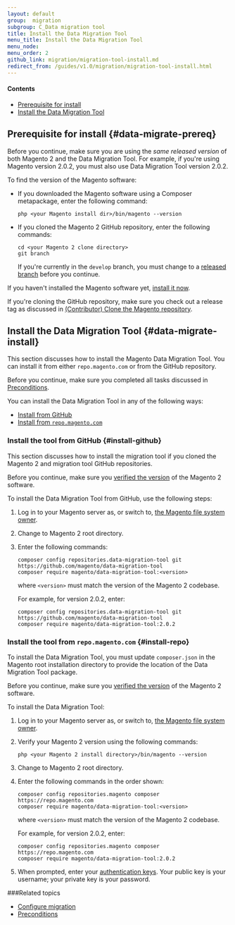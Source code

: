 ```yaml
---
layout: default
group:  migration
subgroup: C_Data migration tool
title: Install the Data Migration Tool
menu_title: Install the Data Migration Tool
menu_node: 
menu_order: 2
github_link: migration/migration-tool-install.md
redirect_from: /guides/v1.0/migration/migration-tool-install.html
---
```


#### Contents
*	[Prerequisite for install](#data-migrate-prereq)
*	[Install the Data Migration Tool](#data-migrate-install)

## Prerequisite for install {#data-migrate-prereq}
Before you continue, make sure you are using the *same released version* of both Magento 2 and the Data Migration Tool. For example, if you're using Magento version 2.0.2, you must also use Data Migration Tool version 2.0.2.

To find the version of the Magento software:

*	If you downloaded the Magento software using a Composer metapackage, enter the following command:

		php <your Magento install dir>/bin/magento --version
*	If you cloned the Magento 2 GitHub repository, enter the following commands:

		cd <your Magento 2 clone directory>
		git branch

	If you're currently in the `develop` branch, you must change to a <a href="{{ site.gdeurl }}install-gde/install/cli/dev_downgrade.html">released branch</a> before you continue.

<div class="bs-callout bs-callout-info" id="info">
	<span class="glyphicon-class">
	<p>If you haven't installed the Magento software yet, <a href="{{ site.gdeurl }}install-gde/continue.html">install it now</a>.</p> 
	<p>If you're cloning the GitHub repository, make sure you check out a release tag as discussed in <a href="{{ site.gdeurl }}install-gde/prereq/dev_install.html">(Contributor) Clone the Magento repository</a>.</p></span>
</div>

## Install the Data Migration Tool {#data-migrate-install}
This section discusses how to install the Magento Data Migration Tool. You can install it from either `repo.magento.com` or from the GitHub repository.

Before you continue, make sure you completed all tasks discussed in <a href="{{ site.gdeurl }}migration/migration-tool-preconditions.html">Preconditions</a>.

You can install the Data Migration Tool in any of the following ways:

*	[Install from GitHub](#install-github)
*	[Install from `repo.magento.com`](#install-repo)

### Install the tool from GitHub {#install-github}
This section discusses how to install the migration tool if you cloned the Magento 2 and migration tool GitHub repositories.

Before you continue, make sure you [verified the version](#data-migrate-prereq) of the Magento 2 software.

To install the Data Migration Tool from GitHub, use the following steps:

1.	Log in to your Magento server as, or switch to, <a href="{{ site.gdeurl }}install-gde/prereq/apache-user.html">the Magento file system owner</a>.
2.	Change to Magento 2 root directory.
3.	Enter the following commands:

		composer config repositories.data-migration-tool git https://github.com/magento/data-migration-tool
		composer require magento/data-migration-tool:<version>

	where `<version>` must match the version of the Magento 2 codebase.

	For example, for version 2.0.2, enter:

		composer config repositories.data-migration-tool git https://github.com/magento/data-migration-tool
		composer require magento/data-migration-tool:2.0.2

### Install the tool from `repo.magento.com` {#install-repo}
To install the Data Migration Tool, you must update `composer.json` in the Magento root installation directory to provide the location of the Data Migration Tool package. 

Before you continue, make sure you [verified the version](#data-migrate-prereq) of the Magento 2 software.

To install the Data Migration Tool:

1.	Log in to your Magento server as, or switch to, <a href="{{ site.gdeurl }}install-gde/prereq/apache-user.html">the Magento file system owner</a>.
4.	Verify your Magento 2 version using the following commands:

		php <your Magento 2 install directory>/bin/magento --version
2.	Change to Magento 2 root directory.
3.	Enter the following commands in the order shown:

		composer config repositories.magento composer https://repo.magento.com
		composer require magento/data-migration-tool:<version>

	where `<version>` must match the version of the Magento 2 codebase.

	For example, for version 2.0.2, enter:

		composer config repositories.magento composer https://repo.magento.com
		composer require magento/data-migration-tool:2.0.2

3.  When prompted, enter your <a href="http://devdocs.magento.com/guides/v2.0/install-gde/prereq/connect-auth.html">authentication keys</a>. Your public key is your username; your private key is your password.


###Related topics

* <a href="{{ site.gdeurl }}migration/migration-tool-configure.html">Configure migration</a>
* <a href="{{ site.gdeurl }}migration/migration-tool-preconditions.html">Preconditions</a>
